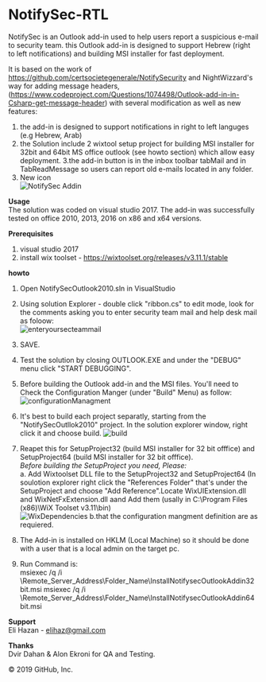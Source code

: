 # NotifySec-RTL
NotifySec is an Outlook add-in used to help users report a suspicious e-mail to security team. this Outlook add-in is designed to support Hebrew (right to left notifications) and building MSI installer for fast deployment.

It is based on the work of https://github.com/certsocietegenerale/NotifySecurity and NightWizzard's way for adding message headers, (https://www.codeproject.com/Questions/1074498/Outlook-add-in-in-Csharp-get-message-header) with several modification as well as new features:
1. the add-in is designed to support notifications in right to left languges  (e.g Hebrew, Arab) 
2. the Solution include 2 wixtool setup project for building MSI installer for 32bit and 64bit MS office outlook (see howto section) which allow easy deployment. 
3.the add-in button is in the inbox toolbar tabMail and in TabReadMessage so users can report old e-mails located in any folder.
4. New icon <br />
![NotifySec Addin](https://user-images.githubusercontent.com/29439567/64485811-9fed4880-d22d-11e9-9fc6-5dbcd65986ca.png)

**Usage** <br />
The solution was coded on visual studio 2017. 
The add-in was successfully tested on office 2010, 2013, 2016 on x86 and x64 versions.

**Prerequisites** <br />
1. visual studio 2017
2. install wix toolset - https://wixtoolset.org/releases/v3.11.1/stable

**howto** <br />
1. Open NotifySecOutlook2010.sln in VisualStudio
2. Using solution Explorer - double click "ribbon.cs" to edit mode, look for the comments asking you to enter security team mail and help desk mail as foloow: <br />
![enteryoursecteammail](https://user-images.githubusercontent.com/29439567/64485848-0bcfb100-d22e-11e9-81a6-c36aa5a08114.png)
3. SAVE. 
4. Test the solution by closing OUTLOOK.EXE and under the "DEBUG" menu click "START DEBUGGING".
5. Before building the Outlook add-in and the MSI files. You'll need to Check the Configuration Manger (under "Build" Menu) as follow:  
![configurationManagment](https://user-images.githubusercontent.com/29439567/64486017-62d68580-d230-11e9-95a4-0b6758375787.png)
6. It's best to build each project separatly, starting from the "NotifySecOutllok2010" project. In the solution explorer window, right click it and choose build. 
![build](https://user-images.githubusercontent.com/29439567/64486644-2eff5e00-d238-11e9-87f8-8a098818c818.png)
7. Reapet this for SetupProject32 (build MSI installer for 32 bit offfice) and SetupProject64 (build MSI installer for 32 bit offfice).<br /> _Before building the SetupProject you need, Please:_<br/>
 a. Add Wixtoolset DLL file to the SetupProject32 and SetupProject64 (In soulotion explorer right click the "References Folder" that's under the SetupProject and choose "Add Reference".Locate WixUIExtension.dll and WixNetFxExtension.dll aand Add them (usally in C:\Program Files (x86)\WiX Toolset v3.11\bin)<br />
![WixDependencies](https://user-images.githubusercontent.com/29439567/64486635-1bec8e00-d238-11e9-912d-c0cc1ad96c19.png)
 b.that the configuration mangment definition are as requiered.<br/>

8. The Add-in is installed on HKLM (Local Machine) so it should be done with a user that is a local admin on the target pc.
9. Run Command is:<br/>
msiexec /q /i \\Remote_Server_Address\Folder_Name\InstallNotifysecOutlookAddin32bit.msi
msiexec /q /i \\Remote_Server_Address\Folder_Name\InstallNotifysecOutlookAddin64bit.msi

**Support** <br />
Eli Hazan - elihaz@gmail.com

**Thanks** <br />
Dvir Dahan & Alon Ekroni for QA and Testing. 

 


© 2019 GitHub, Inc.
